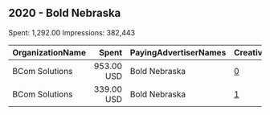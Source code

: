 ## 2020 - Bold Nebraska 
Spent: 1,292.00
Impressions: 382,443

|OrganizationName|Spent|PayingAdvertiserNames|CreativeUrls|Impressions|Genders|AgeBrackets|CountryCodes|BillingAddresses|CandidateBallotInformation|
|:---|---:|:---|:---|---:|:---|:---|:---|:---|:---|
|BCom Solutions|953.00 USD|Bold Nebraska|[0](https://www.snap.com/political-ads/asset/bf99a48a7e8f5ef6aab75c9d54f01393af59bed0b49c1248e24a0fdc84168713?mediaType=png)|284,739||18-40|united states|"919 Central Ave,Auburn,68305,US"|Signup to Vote by Mail|
|BCom Solutions|339.00 USD|Bold Nebraska|[1](https://www.snap.com/political-ads/asset/5a2fff6b2af8b19f87074eb97722f324d59ae53ddc57a2b520064389f98d0882?mediaType=png)|97,704||18-40|united states|"919 Central Ave,Auburn,68305,US"|Signup to Vote by Mail|
